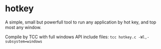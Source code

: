 # hotkey
A simple, small but powerfull tool to run any application by hot key, and top most any window.

Compile by TCC with full windows API include files:
`tcc hotkey.c -Wl,-subsystem=windows`
